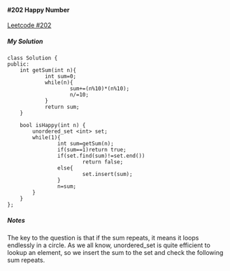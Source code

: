 #### #202 Happy Number
[Leetcode #202](https://leetcode.com/problems/happy-number/)  
##### My Solution
```
class Solution {
public:
    int getSum(int n){
            int sum=0;
            while(n){
                    sum+=(n%10)*(n%10);
                    n/=10;
            }
            return sum;
    }
        
    bool isHappy(int n) {
        unordered_set <int> set;
        while(1){
                int sum=getSum(n);
                if(sum==1)return true;
                if(set.find(sum)!=set.end())
                        return false;
                else{
                        set.insert(sum);
                }
                n=sum;
        }
    }
};
```
##### Notes
The key to the question is that if the sum repeats, it means it loops endlessly in a circle. As we all know, unordered_set is quite efficient to lookup an element, so we insert the sum to the set and check the following sum repeats.  

